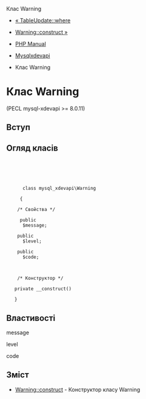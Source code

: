 Клас Warning

-   [« TableUpdate::where](mysql-xdevapi-tableupdate.where.html)
    
-   [Warning::construct »](mysql-xdevapi-warning.construct.html)
    
-   [PHP Manual](index.html)
    
-   [Mysqlxdevapi](book.mysql-xdevapi.html)
    
-   Клас Warning
    

# Клас Warning

(PECL mysql-xdevapi >= 8.0.11)

## Вступ

## Огляд класів

```synopsis



    
     
      class mysql_xdevapi\Warning
     
     {

    /* Свойства */
    
     public
      $message;

    public
      $level;

    public
      $code;



    /* Конструктор */
    
   private __construct()

   }
```

## Властивості

message

level

code

## Зміст

-   [Warning::construct](mysql-xdevapi-warning.construct.html) - Конструктор класу Warning